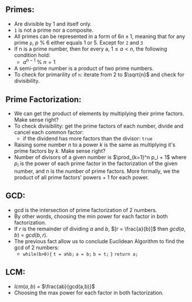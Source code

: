## Primes:
- Are divisible by 1 and itself only.
- `1` is not a prime nor a composite.
- All primes can be represented in a form of $6n ± 1$, meaning that for any prime `p`, $p \ \%\ 6$ either equals 1 or 5. Except for `2` and `3` 
- If n is a prime number, then for every a, $1 \le a < n$, the following condition hold:
	- $a^{n-1}\ \% \  n = 1$
- A semi-prime number is a product of two prime numbers.
- To check for primarility of `n`: iterate from 2 to $\sqrt{n}$ and check for divisibility. 

## Prime Factorization:
- We can get the product of elements by multiplying their prime factors. Make sense right?
- To check divisibility: get the prime factors of each number, divide and cancel each common factor:
	- if the dividend has more factors than the divisor: `true`
- Raising some number $n$ to a power $k$ is the same as multiplying it's prime factors by $k$. Make sense right?
- Number of divisors of a given number is $\prod_{k=1}^n p_i + 1$  where $p_i$ is the power of each prime factor in the factorization of the given number, and $n$ is the number of prime factors. More formally, we the product of all prime factors' powers + 1 for each power.
## GCD:
- gcd is the intersection of prime factorization of 2 numbers. 
- By other words, choosing the min power for each factor in both factorization.
- If $r$ is the remainder of dividing  $a$ and $b$, $[r = \frac{a}{b}]$ then $gcd(a,b)$ = $gcd(b, r)$.
- The previous fact allow us to conclude Euclidean Algorithm to find the gcd of 2 numbers:
	- `while(b>0){`
	`t = a%b;`
	`a = b;`
	`b = t;`
	   `}`
	   `return a;`
	

## LCM:
- $lcm(a,b)$  = $\frac{ab}{gcd(a,b)}$
- Choosing the max power for each factor in both factorization.
